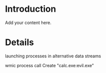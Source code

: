 # Introduction #

Add your content here.


# Details #

launching processes in alternative data streams

wmic process call Create "calc.exe:evil.exe"